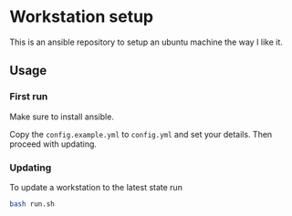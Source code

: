 # Workstation setup

This is an ansible repository to setup an ubuntu machine the way I like it.

## Usage

### First run

Make sure to install ansible. 

Copy the `config.example.yml` to `config.yml` and set your details. Then proceed with updating.

### Updating

To update a workstation to the latest state run

```bash
bash run.sh
```